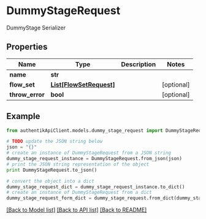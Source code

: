 # DummyStageRequest

DummyStage Serializer

## Properties
Name | Type | Description | Notes
------------ | ------------- | ------------- | -------------
**name** | **str** |  | 
**flow_set** | [**List[FlowSetRequest]**](FlowSetRequest.md) |  | [optional] 
**throw_error** | **bool** |  | [optional] 

## Example

```python
from authentikApiClient.models.dummy_stage_request import DummyStageRequest

# TODO update the JSON string below
json = "{}"
# create an instance of DummyStageRequest from a JSON string
dummy_stage_request_instance = DummyStageRequest.from_json(json)
# print the JSON string representation of the object
print DummyStageRequest.to_json()

# convert the object into a dict
dummy_stage_request_dict = dummy_stage_request_instance.to_dict()
# create an instance of DummyStageRequest from a dict
dummy_stage_request_form_dict = dummy_stage_request.from_dict(dummy_stage_request_dict)
```
[[Back to Model list]](../README.md#documentation-for-models) [[Back to API list]](../README.md#documentation-for-api-endpoints) [[Back to README]](../README.md)


